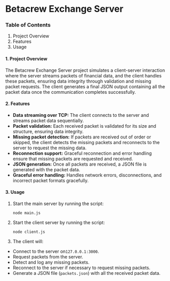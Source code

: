 # Betacrew Exchange Server

### Table of Contents

1. Project Overview
2. Features
3. Usage


#### 1. Project Overview

The Betacrew Exchange Server project simulates a client-server interaction where the server streams packets of financial data, and the client handles these packets, ensuring data integrity through validation and missing packet requests. The client generates a final JSON output containing all the packet data once the communication completes successfully.


#### 2. Features

* **Data streaming over TCP:** The client connects to the server and streams packet data sequentially.
* **Packet validation:** Each received packet is validated for its size and structure, ensuring data integrity.
* **Missing packet detection:** If packets are received out of order or skipped, the client detects the missing packets and reconnects to the server to request the missing data.
* **Reconnection support:** Graceful reconnection and error handling ensure that missing packets are requested and received.
* **JSON generation:** Once all packets are received, a JSON file is generated with the packet data.
* **Graceful error handling:** Handles network errors, disconnections, and incorrect packet formats gracefully.


#### 3. Usage


1. Start the main server by running the script:

   ```
   node main.js
   ```
2. Start the client server by running the script:

   ```
   node client.js
   ```

3. The client will:

* Connect to the server on`127.0.0.1:3000`.
* Request packets from the server.
* Detect and log any missing packets.
* Reconnect to the server if necessary to request missing packets.
* Generate a JSON file (`packets.json`) with all the received packet data.
